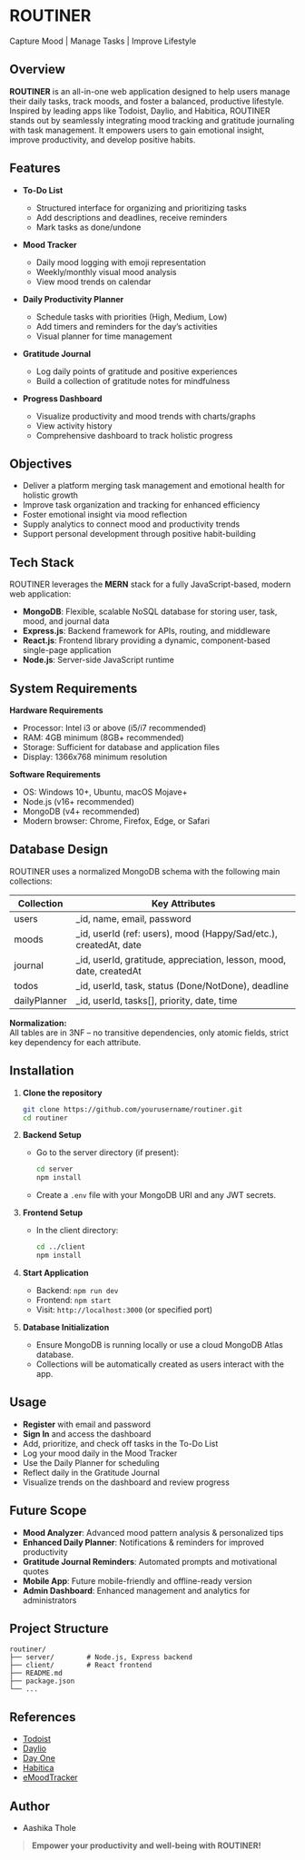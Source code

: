 # ROUTINER  
Capture Mood | Manage Tasks | Improve Lifestyle

## Overview

**ROUTINER** is an all-in-one web application designed to help users manage their daily tasks, track moods, and foster a balanced, productive lifestyle. Inspired by leading apps like Todoist, Daylio, and Habitica, ROUTINER stands out by seamlessly integrating mood tracking and gratitude journaling with task management. It empowers users to gain emotional insight, improve productivity, and develop positive habits.

## Features

- **To-Do List**
  - Structured interface for organizing and prioritizing tasks
  - Add descriptions and deadlines, receive reminders
  - Mark tasks as done/undone

- **Mood Tracker**
  - Daily mood logging with emoji representation
  - Weekly/monthly visual mood analysis
  - View mood trends on calendar

- **Daily Productivity Planner**
  - Schedule tasks with priorities (High, Medium, Low)
  - Add timers and reminders for the day’s activities
  - Visual planner for time management

- **Gratitude Journal**
  - Log daily points of gratitude and positive experiences
  - Build a collection of gratitude notes for mindfulness

- **Progress Dashboard**
  - Visualize productivity and mood trends with charts/graphs
  - View activity history
  - Comprehensive dashboard to track holistic progress

## Objectives

- Deliver a platform merging task management and emotional health for holistic growth
- Improve task organization and tracking for enhanced efficiency
- Foster emotional insight via mood reflection
- Supply analytics to connect mood and productivity trends
- Support personal development through positive habit-building

## Tech Stack

ROUTINER leverages the **MERN** stack for a fully JavaScript-based, modern web application:

- **MongoDB**: Flexible, scalable NoSQL database for storing user, task, mood, and journal data
- **Express.js**: Backend framework for APIs, routing, and middleware
- **React.js**: Frontend library providing a dynamic, component-based single-page application
- **Node.js**: Server-side JavaScript runtime

## System Requirements

**Hardware Requirements**
- Processor: Intel i3 or above (i5/i7 recommended)
- RAM: 4GB minimum (8GB+ recommended)
- Storage: Sufficient for database and application files
- Display: 1366x768 minimum resolution

**Software Requirements**
- OS: Windows 10+, Ubuntu, macOS Mojave+
- Node.js (v16+ recommended)
- MongoDB (v4+ recommended)
- Modern browser: Chrome, Firefox, Edge, or Safari

## Database Design

ROUTINER uses a normalized MongoDB schema with the following main collections:

| **Collection** | **Key Attributes** |
|----------------|-------------------|
| users          | _id, name, email, password |
| moods          | _id, userId (ref: users), mood (Happy/Sad/etc.), createdAt, date |
| journal        | _id, userId, gratitude, appreciation, lesson, mood, date, createdAt |
| todos          | _id, userId, task, status (Done/NotDone), deadline |
| dailyPlanner   | _id, userId, tasks[], priority, date, time |

**Normalization:**  
All tables are in 3NF – no transitive dependencies, only atomic fields, strict key dependency for each attribute.

## Installation

1. **Clone the repository**
   ```bash
   git clone https://github.com/yourusername/routiner.git
   cd routiner
   ```

2. **Backend Setup**
   - Go to the server directory (if present):
     ```bash
     cd server
     npm install
     ```
   - Create a `.env` file with your MongoDB URI and any JWT secrets.

3. **Frontend Setup**
   - In the client directory:
     ```bash
     cd ../client
     npm install
     ```

4. **Start Application**
   - Backend: `npm run dev`
   - Frontend: `npm start`
   - Visit: `http://localhost:3000` (or specified port)

5. **Database Initialization**
   - Ensure MongoDB is running locally or use a cloud MongoDB Atlas database.
   - Collections will be automatically created as users interact with the app.

## Usage

- **Register** with email and password
- **Sign In** and access the dashboard
- Add, prioritize, and check off tasks in the To-Do List
- Log your mood daily in the Mood Tracker
- Use the Daily Planner for scheduling
- Reflect daily in the Gratitude Journal
- Visualize trends on the dashboard and review progress

## Future Scope

- **Mood Analyzer**: Advanced mood pattern analysis & personalized tips
- **Enhanced Daily Planner**: Notifications & reminders for improved productivity
- **Gratitude Journal Reminders**: Automated prompts and motivational quotes
- **Mobile App**: Future mobile-friendly and offline-ready version
- **Admin Dashboard**: Enhanced management and analytics for administrators

## Project Structure

```
routiner/
├── server/        # Node.js, Express backend
├── client/        # React frontend
├── README.md
├── package.json
└── ...
```

## References

- [Todoist](https://todoist.com/inspiration)
- [Daylio](https://daylio.net/)
- [Day One](https://dayoneapp.com/blog/mood-journal)
- [Habitica](https://habitica.com/)
- [eMoodTracker](https://emoodtracker.com/)

## Author
- Aashika Thole

> **Empower your productivity and well-being with ROUTINER!**
